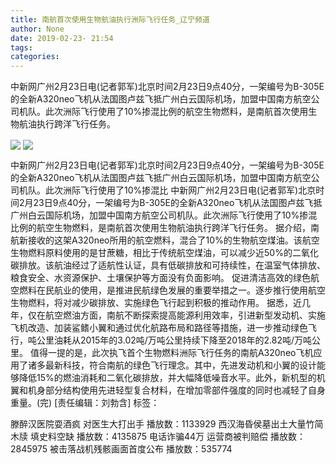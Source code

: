 ```yaml
---
title: 南航首次使用生物航油执行洲际飞行任务_辽宁频道
author: None
date: 2019-02-23- 21:54
tags: 
categories: 
---
```

中新网广州2月23日电(记者郭军)北京时间2月23日9点40分，一架编号为B-305E的全新A320neo飞机从法国图卢兹飞抵广州白云国际机场，加盟中国南方航空公司机队。此次洲际飞行使用了10%掺混比例的航空生物燃料，是南航首次使用生物航油执行跨洋飞行任务。
<!-- more -->
                
<img align="center" border="0" src="http://p0.ifengimg.com/fck/2019_08/566b61a53a830f2_w540_h335.jpg" />
                
<img align="center" border="0" src="http://p2.ifengimg.com/a/2016/0810/204c433878d5cf9size1_w16_h16.png" />
            
中新网广州2月23日电(记者郭军)北京时间2月23日9点40分，一架编号为B-305E的全新A320neo飞机从法国图卢兹飞抵广州白云国际机场，加盟中国南方航空公司机队。此次洲际飞行使用了10%掺混比
中新网广州2月23日电(记者郭军)北京时间2月23日9点40分，一架编号为B-305E的全新A320neo飞机从法国图卢兹飞抵广州白云国际机场，加盟中国南方航空公司机队。此次洲际飞行使用了10%掺混比例的航空生物燃料，是南航首次使用生物航油执行跨洋飞行任务。
据介绍，南航新接收的这架A320neo所用的航空燃料，混合了10%的生物航空煤油。该航空生物燃料原料使用的是甘蔗糖，相比于传统航空煤油，可以减少近50%的二氧化碳排放。该航油经过了适航性认证，具有低碳排放和可持续性，在温室气体排放、粮食安全、水资源保护、土壤保护等方面没有负面影响。
促进清洁高效的绿色航空燃料在民航业的使用，是推进民航绿色发展的重要举措之一。逐步推行使用航空生物燃料，将对减少碳排放、实施绿色飞行起到积极的推动作用。
据悉，近几年，仅在航空燃油方面，南航不断探索提高能源利用效率，引进新型发动机、实施飞机改造、加装鲨鳍小翼和通过优化航路布局和路径等措施，进一步推动绿色飞行，吨公里油耗从2015年的3.02吨/万吨公里持续下降至2018年的2.82吨/万吨公里。
值得一提的是，此次执飞首个生物燃料洲际飞行任务的南航A320neo飞机应用了诸多最新科技，符合南航的绿色飞行理念。其中，先进发动机和小翼的设计能够降低15%的燃油消耗和二氧化碳排放，并大幅降低噪音水平。此外，新机型的机翼和机身部分结构使用先进轻型复合材料，在增加零部件强度的同时也减轻了自身重量。(完)
[责任编辑：刘勃含]
标签：
 
             
滕醉汉医院耍酒疯 对医生大打出手
播放数：1133929
西汉海昏侯墓出土大量竹简木牍 填史料空缺
播放数：4135875
电话诈骗44万 运营商被判赔偿
播放数：2845975
被击落战机残骸画面首度公布
播放数：535774
